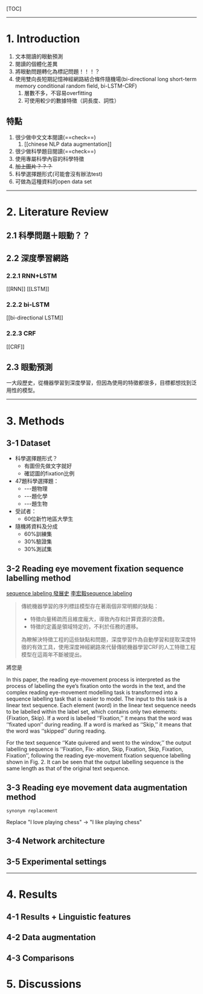 [TOC]

---

# 1. Introduction
1. 文本閱讀的眼動預測
2. 閱讀的個體化差異
3. 將眼動問題轉化為標記問題！！！？
4. 使用雙向長短期記憶神經網路結合條件隨機場(bi-directional long short-term memory conditional random field, bi-LSTM-CRF)
	1. 層數不多，不容易overfitting
	2. 可使用較少的數據特徵（詞長度、詞性）

## 特點
1. 很少做中文文本閱讀(==check==)
	1. [[chinese NLP data augmentation]]
2. 很少做科學題目閱讀(==check==)
3. 使用專屬科學內容的科學特徵
4. ~~加上圖片？？？~~
5. 科學選擇題形式(可能會沒有辦法test)
6. 可做為這種資料的open data set

---

# 2.  Literature Review

## 2.1 科學問題＋眼動？？

## 2.2 深度學習網路
### 2.2.1 RNN+LSTM
[[RNN]]
[[LSTM]]
### 2.2.2 bi-LSTM
[[bi-directional LSTM]]
### 2.2.3 CRF
[[CRF]]

## 2.3 眼動預測
一大段歷史，從機器學習到深度學習，但因為使用的特徵都很多，目標都想找到泛用性的模型。


---

# 3. Methods
## 3-1 Dataset
- 科學選擇題形式？
	- 有圖但先做文字就好
	- 確認圖的fixation比例
- 47題科學選擇題：
	- ---題物理
	- ---題化學
	- ---題生物
- 受試者：
	- 60位新竹地區大學生
- 隨機將資料及分成
	- 60%訓練集
	- 30%驗證集
	- 30%測試集


## 3-2 Reading eye movement fixation sequence labelling method
[sequence labeling 發展史](https://zhuanlan.zhihu.com/p/34828874)
[李宏毅sequence labeling](https://blog.csdn.net/oldmao_2001/article/details/104326542)


>傳統機器學習的序列標註模型存在著兩個非常明顯的缺點：
>- 特徵向量稀疏而且維度龐大，導致內存和計算資源的浪費。
>- 特徵的定義是領域特定的，不利於任務的遷移。
>
>為瞭解決特徵工程的這些缺點和問題，深度學習作為自動學習和提取深度特徵的有效工具，使用深度神經網路來代替傳統機器學習CRF的人工特徵工程模型在這兩年不斷被提出。

 將您是

In this paper, the reading eye-movement process is interpreted as the process of labelling the eye’s fixation onto the words in the text, and the complex reading eye-movement modelling task is transformed into a sequence labelling task that is easier to model. The input to this task is a linear text sequence. Each element (word) in the linear text sequence needs to be labelled within the label set, which contains only two elements: {Fixation, Skip}. If a word is labelled ‘‘Fixation,’’ it means that the word was ‘‘fixated upon’’ during reading. If a word is marked as ‘‘Skip,’’ it means that the word was ‘‘skipped’’ during reading.

For the text sequence ‘‘Kate quivered and went to the window,’’ the output labelling sequence is ‘‘Fixation, Fix- ation, Skip, Fixation, Skip, Fixation, Fixation’’, following the reading eye-movement fixation sequence labelling shown in Fig. 2. It can be seen that the output labelling sequence is the same length as that of the original text sequence.


## 3-3 Reading eye movement data augmentation method

`synonym replacement`

Replace "I love playing chess" → "I like playing chess"

## 3-4 Network architecture


## 3-5 Experimental settings

---

# 4. Results
## 4-1 Results + Linguistic features

## 4-2 Data augmentation

## 4-3 Comparisons

# 5. Discussions